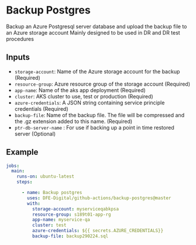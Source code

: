 # Backup Postgres

Backup an Azure Postgresql server database and upload the backup file to an Azure storage account
Mainly designed to be used in DR and DR test procedures

## Inputs
- `storage-account`: Name of the Azure storage account for the backup (Required)
- `resource-group`: Azure resource group of the storage account (Required)
- `app-name`: Name of the aks app deployment (Required)
- `cluster`: AKS cluster to use, test or production (Required)
- `azure-credentials`: A JSON string containing service principle credentials (Required)
- `backup-file`: Name of the backup file. The file will be compressed and the .gz extension added to this name. (Required)
- `ptr-db-server-name` : For use if backing up a point in time restored server (Optional)

## Example

```yaml
jobs:
  main:
    runs-on: ubuntu-latest
    steps:

      - name: Backup postgres
        uses: DFE-Digital/github-actions/backup-postgres@master
        with:
          storage-account: myserviceqabkpsa
          resource-group: s189t01-app-rg
          app-name: myservice-qa
          cluster: test
          azure-credentials: ${{ secrets.AZURE_CREDENTIALS}}
          backup-file: backup290224.sql
```
